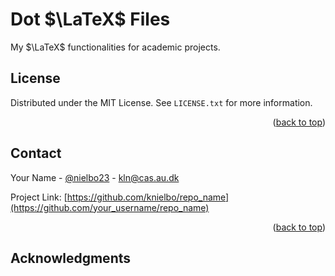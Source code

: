 # Dot $\LaTeX$ Files #

My $\LaTeX$ functionalities for academic projects.

<!-- LICENSE -->
## License

Distributed under the MIT License. See `LICENSE.txt` for more information.

<p align="right">(<a href="#readme-top">back to top</a>)</p>

<!-- CONTACT -->
## Contact

Your Name - [@nielbo23](https://twitter.com/nielbo23) - kln@cas.au.dk

Project Link: [https://github.com/knielbo/repo_name](https://github.com/your_username/repo_name)

<p align="right">(<a href="#readme-top">back to top</a>)</p>

<!-- ACKNOWLEDGMENTS -->
## Acknowledgments